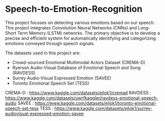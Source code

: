 # Speech-to-Emotion-Recognition

This project focuses on detecting various emotions based on our speech. This project integrates Convolution Neural Networks (CNNs) and Long-Short Term Memory (LSTM) networks. The primary objective is to develop a precise and efficient system for automatically identifying and categorizing emotions conveyed through speech signals.

The datasets used in this project are:
- Crowd-sourced Emotional Multimodal Actors Dataset (CREMA-D)
- Ryerson Audio-Visual Database of Emotional Speech and Song (RAVDESS)
- Surrey Audio-Visual Expressed Emotion (SAVEE)
- Toronto Emotional Speech Set (TESS)

CREMA-D : https://www.kaggle.com/datasets/ejlok1/cremad
RAVDESS : https://www.kaggle.com/datasets/uwrfkaggler/ravdess-emotional-speech-audio
SAVEE : https://www.kaggle.com/datasets/ejlok1/toronto-emotional-speech-set-tess 
TESS : https://www.kaggle.com/datasets/ejlok1/surrey-audiovisual-expressed-emotion-savee


